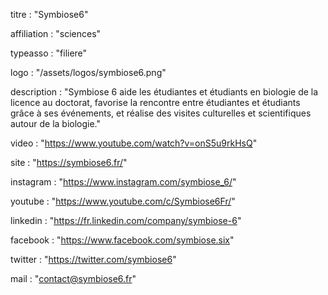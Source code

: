 titre : "Symbiose6"

affiliation : "sciences"

typeasso : "filiere"

logo : "/assets/logos/symbiose6.png"

description : "Symbiose 6 aide les étudiantes et étudiants en biologie de la licence au doctorat, favorise la rencontre entre étudiantes et étudiants grâce à ses événements, et réalise des visites culturelles et scientifiques autour de la biologie."

video : "https://www.youtube.com/watch?v=onS5u9rkHsQ"

site : "https://symbiose6.fr/"

instagram : "https://www.instagram.com/symbiose_6/"

youtube : "https://www.youtube.com/c/Symbiose6Fr/"

linkedin : "https://fr.linkedin.com/company/symbiose-6"

facebook : "https://www.facebook.com/symbiose.six"

twitter : "https://twitter.com/symbiose6"

mail : "contact@symbiose6.fr"